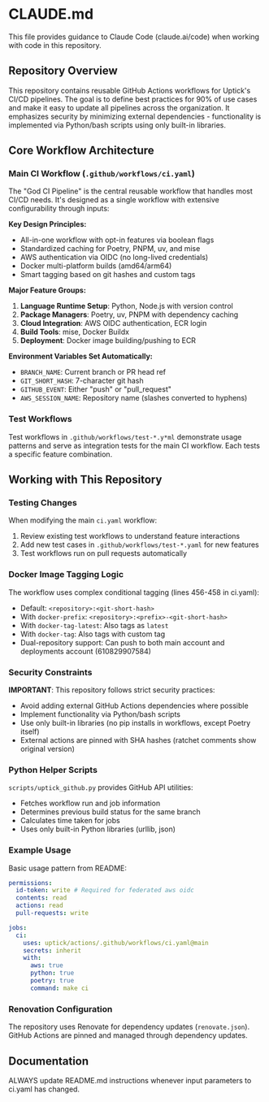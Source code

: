 # CLAUDE.md

This file provides guidance to Claude Code (claude.ai/code) when working with code in this repository.

## Repository Overview

This repository contains reusable GitHub Actions workflows for Uptick's CI/CD pipelines. The goal is to define best practices for 90% of use cases and make it easy to update all pipelines across the organization. It emphasizes security by minimizing external dependencies - functionality is implemented via Python/bash scripts using only built-in libraries.

## Core Workflow Architecture

### Main CI Workflow (`.github/workflows/ci.yaml`)

The "God CI Pipeline" is the central reusable workflow that handles most CI/CD needs. It's designed as a single workflow with extensive configurability through inputs:

**Key Design Principles:**

- All-in-one workflow with opt-in features via boolean flags
- Standardized caching for Poetry, PNPM, uv, and mise
- AWS authentication via OIDC (no long-lived credentials)
- Docker multi-platform builds (amd64/arm64)
- Smart tagging based on git hashes and custom tags

**Major Feature Groups:**

1. **Language Runtime Setup**: Python, Node.js with version control
2. **Package Managers**: Poetry, uv, PNPM with dependency caching
3. **Cloud Integration**: AWS OIDC authentication, ECR login
4. **Build Tools**: mise, Docker Buildx
5. **Deployment**: Docker image building/pushing to ECR

**Environment Variables Set Automatically:**

- `BRANCH_NAME`: Current branch or PR head ref
- `GIT_SHORT_HASH`: 7-character git hash
- `GITHUB_EVENT`: Either "push" or "pull_request"
- `AWS_SESSION_NAME`: Repository name (slashes converted to hyphens)

### Test Workflows

Test workflows in `.github/workflows/test-*.y*ml` demonstrate usage patterns and serve as integration tests for the main CI workflow. Each tests a specific feature combination.

## Working with This Repository

### Testing Changes

When modifying the main `ci.yaml` workflow:

1. Review existing test workflows to understand feature interactions
2. Add new test cases in `.github/workflows/test-*.yaml` for new features
3. Test workflows run on pull requests automatically

### Docker Image Tagging Logic

The workflow uses complex conditional tagging (lines 456-458 in ci.yaml):

- Default: `<repository>:<git-short-hash>`
- With `docker-prefix`: `<repository>:<prefix>-<git-short-hash>`
- With `docker-tag-latest`: Also tags as `latest`
- With `docker-tag`: Also tags with custom tag
- Dual-repository support: Can push to both main account and deployments account (610829907584)

### Security Constraints

**IMPORTANT**: This repository follows strict security practices:

- Avoid adding external GitHub Actions dependencies where possible
- Implement functionality via Python/bash scripts
- Use only built-in libraries (no pip installs in workflows, except Poetry itself)
- External actions are pinned with SHA hashes (ratchet comments show original version)

### Python Helper Scripts

`scripts/uptick_github.py` provides GitHub API utilities:

- Fetches workflow run and job information
- Determines previous build status for the same branch
- Calculates time taken for jobs
- Uses only built-in Python libraries (urllib, json)

### Example Usage

Basic usage pattern from README:

```yaml
permissions:
  id-token: write # Required for federated aws oidc
  contents: read
  actions: read
  pull-requests: write

jobs:
  ci:
    uses: uptick/actions/.github/workflows/ci.yaml@main
    secrets: inherit
    with:
      aws: true
      python: true
      poetry: true
      command: make ci
```

### Renovation Configuration

The repository uses Renovate for dependency updates (`renovate.json`). GitHub Actions are pinned and managed through dependency updates.

## Documentation

ALWAYS update README.md instructions whenever input parameters to ci.yaml has changed.
